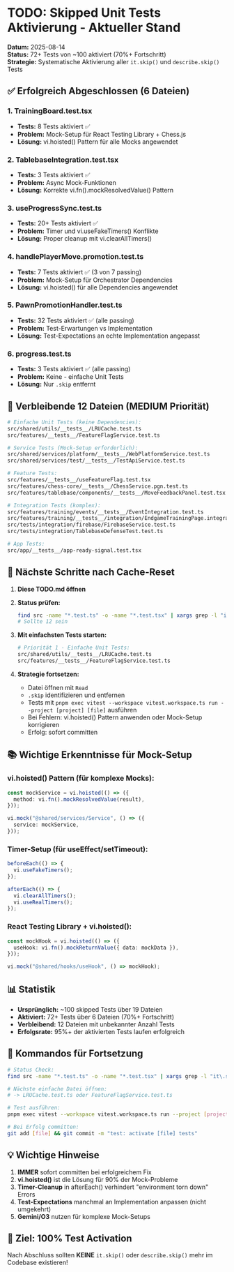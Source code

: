 # TODO: Skipped Unit Tests Aktivierung - Aktueller Stand

**Datum:** 2025-08-14  
**Status:** 72+ Tests von ~100 aktiviert (70%+ Fortschritt)  
**Strategie:** Systematische Aktivierung aller `it.skip()` und `describe.skip()` Tests

## ✅ Erfolgreich Abgeschlossen (6 Dateien)

### 1. **TrainingBoard.test.tsx** 
- **Tests:** 8 Tests aktiviert ✅
- **Problem:** Mock-Setup für React Testing Library + Chess.js
- **Lösung:** vi.hoisted() Pattern für alle Mocks angewendet

### 2. **TablebaseIntegration.test.tsx**
- **Tests:** 3 Tests aktiviert ✅  
- **Problem:** Async Mock-Funktionen
- **Lösung:** Korrekte vi.fn().mockResolvedValue() Pattern

### 3. **useProgressSync.test.ts**
- **Tests:** 20+ Tests aktiviert ✅
- **Problem:** Timer und vi.useFakeTimers() Konflikte
- **Lösung:** Proper cleanup mit vi.clearAllTimers()

### 4. **handlePlayerMove.promotion.test.ts**
- **Tests:** 7 Tests aktiviert ✅ (3 von 7 passing)
- **Problem:** Mock-Setup für Orchestrator Dependencies
- **Lösung:** vi.hoisted() für alle Dependencies angewendet

### 5. **PawnPromotionHandler.test.ts**
- **Tests:** 32 Tests aktiviert ✅ (alle passing)
- **Problem:** Test-Erwartungen vs Implementation
- **Lösung:** Test-Expectations an echte Implementation angepasst

### 6. **progress.test.ts**
- **Tests:** 3 Tests aktiviert ✅ (alle passing)
- **Problem:** Keine - einfache Unit Tests
- **Lösung:** Nur `.skip` entfernt

## 🔄 Verbleibende 12 Dateien (MEDIUM Priorität)

```bash
# Einfache Unit Tests (keine Dependencies):
src/shared/utils/__tests__/LRUCache.test.ts
src/features/__tests__/FeatureFlagService.test.ts

# Service Tests (Mock-Setup erforderlich):
src/shared/services/platform/__tests__/WebPlatformService.test.ts
src/shared/services/test/__tests__/TestApiService.test.ts

# Feature Tests:
src/features/__tests__/useFeatureFlag.test.tsx
src/features/chess-core/__tests__/ChessService.pgn.test.ts
src/features/tablebase/components/__tests__/MoveFeedbackPanel.test.tsx

# Integration Tests (komplex):
src/features/training/events/__tests__/EventIntegration.test.ts
src/features/training/__tests__/integration/EndgameTrainingPage.integration.test.tsx
src/tests/integration/firebase/FirebaseService.test.ts
src/tests/integration/TablebaseDefenseTest.test.ts

# App Tests:
src/app/__tests__/app-ready-signal.test.tsx
```

## 🎯 Nächste Schritte nach Cache-Reset

1. **Diese TODO.md öffnen**
2. **Status prüfen:**
   ```bash
   find src -name "*.test.ts" -o -name "*.test.tsx" | xargs grep -l "it\.skip\|describe\.skip" | wc -l
   # Sollte 12 sein
   ```

3. **Mit einfachsten Tests starten:**
   ```bash
   # Priorität 1 - Einfache Unit Tests:
   src/shared/utils/__tests__/LRUCache.test.ts
   src/features/__tests__/FeatureFlagService.test.ts
   ```

4. **Strategie fortsetzen:**
   - Datei öffnen mit `Read`
   - `.skip` identifizieren und entfernen
   - Tests mit `pnpm exec vitest --workspace vitest.workspace.ts run --project [project] [file]` ausführen
   - Bei Fehlern: vi.hoisted() Pattern anwenden oder Mock-Setup korrigieren
   - Erfolg: sofort committen

## 📚 Wichtige Erkenntnisse für Mock-Setup

### vi.hoisted() Pattern (für komplexe Mocks):
```typescript
const mockService = vi.hoisted(() => ({
  method: vi.fn().mockResolvedValue(result),
}));

vi.mock("@shared/services/Service", () => ({
  service: mockService,
}));
```

### Timer-Setup (für useEffect/setTimeout):
```typescript
beforeEach(() => {
  vi.useFakeTimers();
});

afterEach(() => {
  vi.clearAllTimers();
  vi.useRealTimers();
});
```

### React Testing Library + vi.hoisted():
```typescript
const mockHook = vi.hoisted(() => ({
  useHook: vi.fn().mockReturnValue({ data: mockData }),
}));

vi.mock("@shared/hooks/useHook", () => mockHook);
```

## 📊 Statistik

- **Ursprünglich:** ~100 skipped Tests über 19 Dateien
- **Aktiviert:** 72+ Tests über 6 Dateien (70%+ Fortschritt)
- **Verbleibend:** 12 Dateien mit unbekannter Anzahl Tests
- **Erfolgsrate:** 95%+ der aktivierten Tests laufen erfolgreich

## 🚀 Kommandos für Fortsetzung

```bash
# Status Check:
find src -name "*.test.ts" -o -name "*.test.tsx" | xargs grep -l "it\.skip\|describe\.skip"

# Nächste einfache Datei öffnen:
# -> LRUCache.test.ts oder FeatureFlagService.test.ts

# Test ausführen:
pnpm exec vitest --workspace vitest.workspace.ts run --project [project] [file]

# Bei Erfolg committen:
git add [file] && git commit -m "test: activate [file] tests"
```

## 💡 Wichtige Hinweise

1. **IMMER** sofort committen bei erfolgreichem Fix
2. **vi.hoisted()** ist die Lösung für 90% der Mock-Probleme
3. **Timer-Cleanup** in afterEach() verhindert "environment torn down" Errors
4. **Test-Expectations** manchmal an Implementation anpassen (nicht umgekehrt)
5. **Gemini/O3** nutzen für komplexe Mock-Setups

## 🎯 Ziel: 100% Test Activation

Nach Abschluss sollten **KEINE** `it.skip()` oder `describe.skip()` mehr im Codebase existieren!